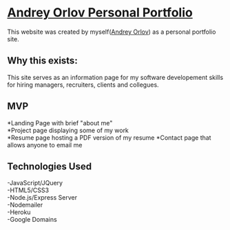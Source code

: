 # [Andrey Orlov Personal Portfolio](www.andrey-orlov.com)

This website was created by myself([Andrey Orlov](www.github.com/andreyorlov33)) as a personal portfolio site.

## Why this exists:

This site serves as an information page for my software developement skills for hiring managers, recruiters, clients and collegues.


## MVP

*Landing Page with brief "about me"  
*Project page displaying some of my work  
*Resume page hosting a PDF version of my resume
*Contact page that allows anyone to email me

## Technologies Used
 -JavaScript/JQuery  
 -HTML5/CSS3  
 -Node.js/Express Server  
 -Nodemailer  
 -Heroku  
 -Google Domains  